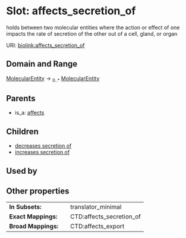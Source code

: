 
# Slot: affects_secretion_of


holds between two molecular entities where the action or effect of one impacts the rate of secretion of the other out of a cell, gland, or organ

URI: [biolink:affects_secretion_of](https://w3id.org/biolink/vocab/affects_secretion_of)


## Domain and Range

[MolecularEntity](MolecularEntity.md) ->  <sub>0..*</sub> [MolecularEntity](MolecularEntity.md)

## Parents

 *  is_a: [affects](affects.md)

## Children

 *  [decreases secretion of](decreases_secretion_of.md)
 *  [increases secretion of](increases_secretion_of.md)

## Used by


## Other properties

|  |  |  |
| --- | --- | --- |
| **In Subsets:** | | translator_minimal |
| **Exact Mappings:** | | CTD:affects_secretion_of |
| **Broad Mappings:** | | CTD:affects_export |

